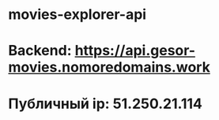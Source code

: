 # movies-explorer-api

# Backend: https://api.gesor-movies.nomoredomains.work

# Публичный ip: 51.250.21.114
